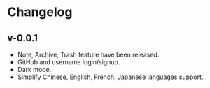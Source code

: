# Changelog

## v-0.0.1

- Note, Archive, Trash feature have been released.
- GitHub and username login/signup.
- Dark mode.
- Simplify Chinese, English, French, Japanese languages support.
